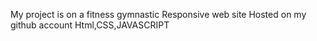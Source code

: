 My project is on a fitness gymnastic
Responsive web site
Hosted on my github account
Html,CSS,JAVASCRIPT
